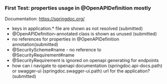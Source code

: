 ### First Test: properties usage in @OpenAPIDefinition mostly

Documentation: https://springdoc.org/


- keys in application.* file are shown as not resolved (submitted)
- @OpenAPIDefinition-annotated class is shown as unused (submitted)
- no references for properties in @OpenAPIDefinition annotation(submitted)
- @SecurityScheme#name - no reference to @SecurityRequirement#name
- @SecurityRequirement is ignored on openapi generating for endpoints
- how can i navigate to openapi documentation (springdoc.api-docs.path) or swagger-ui (springdoc.swagger-ui.path) url for the application? (submitted)